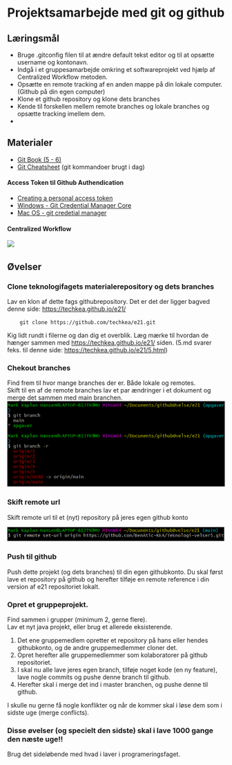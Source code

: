 <script src="https://code.jquery.com/jquery-3.2.1.min.js"></script>
<script src="script.js"></script>

# Projektsamarbejde med git og github

## Læringsmål
* Bruge .gitconfig filen til at ændre default tekst editor og til at opsætte username og kontonavn.
* Indgå i et gruppesamarbejde omkring et softwareprojekt ved hjælp af Centralized Workflow metoden. 
* Opsætte en remote tracking af en anden mappe på din lokale computer. (Github på din egen computer)
* Klone et github repository og klone dets branches
* Kende til forskellen mellem remote branches og lokale branches og opsætte tracking imellem dem. 
*  

  
## Materialer
* [Git Book (5 - 6)](https://git-scm.com/book/en/v2/Distributed-Git-Distributed-Workflows)
* [Git Cheatsheet](materialer/git_cheatcheet.md) (git kommandoer brugt i dag)

#### Access Token til Github Authendication
* [Creating a personal access token](https://docs.github.com/en/authentication/keeping-your-account-and-data-secure/creating-a-personal-access-token)
* [Windows - Git Credential Manager Core](https://docs.github.com/en/get-started/getting-started-with-git/caching-your-github-credentials-in-git#git-credential-manager-core)
* [Mac OS - git credetial manager](https://docs.github.com/en/get-started/getting-started-with-git/caching-your-github-credentials-in-git#git-credential-manager-core)


#### Centralized Workflow
![](img/centralized_workflow.png)


## Øvelser

### Clone teknologifagets materialerepository og dets branches
Lav en klon af dette fags githubrepository. Det er det der ligger bagved denne side: https://techkea.github.io/e21/    

```` 
	git clone https://github.com/techkea/e21.git

````
Kig lidt rundt i filerne og dan dig et overblik. Læg mærke til hvordan de hænger sammen med https://techkea.github.io/e21/ siden.
(5.md svarer feks. til denne side: https://techkea.github.io/e21/5.html)  

### Chekout branches
Find frem til hvor mange branches der er. Både lokale og remotes.    
Skift til en af de remote branches lav et par ændringer i et dokument og merge det sammen med main branchen.
![](img/BranchesRemoteAndLocal.png)


### Skift remote url 
Skift remote url til et (nyt) repository på jeres egen github konto

![](img/SkiftRemote.png)

### Push til github
Push dette projekt (og dets branches) til din egen githubkonto. 
Du skal først lave et repository på github og herefter tilføje en remote reference i din version af e21 repositoriet lokalt.

### Opret et gruppeprojekt.
Find sammen i grupper (minimum 2, gerne flere).    
Lav et nyt java projekt, eller brug et allerede eksisterende.    

1. Det ene gruppemedlem opretter et repository på hans eller hendes githubkonto, og de andre gruppemedlemmer cloner det. 
2. Opret herefter alle gruppemedlemmer som kolaboratorer på github repositoriet. 
3. I skal nu alle lave jeres egen branch, tilføje noget kode (en ny feature), lave nogle commits og pushe denne branch til github.
4. Herefter skal i merge det ind i master branchen, og pushe denne til github.

I skulle nu gerne få nogle konflikter og når de kommer skal i løse dem som i sidste uge (merge conflicts).

### Disse øvelser (og specielt den sidste) skal i lave 1000 gange den næste uge!!
Brug det sideløbende med hvad i laver i programeringsfaget.


